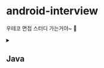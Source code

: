 # android-interview
우테코 면접 스터디 가는거야~ 👊

 <details>
  <summary> <h2> Java </h2></summary>

## 접근 제어자, 클래스 및 키워드

- 접근 제어자의 차이점
- 인터페이스와 추상 클래스의 차이
- static과 non-static의 차이
- final 키워드에 대해 설명

---

## String 및 관련 메모리 관리

- String Pool이 무엇이고 사용하는 이유
- equals와 hashCode를 사용하는 이유
- String, StringBuffer, StringBuilder의 차이

---

## Java 파일 및 실행 과정

- Java 파일이 실행되는 과정
- Optional에 대한 설명과 사용 시 주의사항
- try-with-resources에 대해 설명

---

## 객체 비교와 복사

- 동등성과 동일성의 차이
- 깊은 복사(deep copy)와 얕은 복사(shallow copy)에 대해 설명

---

## 함수 및 표현식

- 익명함수와 람다 표현식에 대해 설명
- 함수형 인터페이스(Functional Interface)란
- 제네릭이란

---

## 클래스 및 객체 관리

- Reflection에 대한 설명과 장단점
- Enum의 장단점
- Wrapper Class, Boxing, Unboxing 차이

---

## 메서드 및 키워드

- 오버로딩과 오버라이딩의 차이
- synchronized 키워드에 대해 설명

---

## 직렬화 및 역직렬화

- 직렬화와 역직렬화에 대해 설명

---

## 컬렉션 프레임워크 및 자료구조

- Iterator & Collection & Stream
- Stack 대신 Deque를 사용하는 이유
- ArrayList와 LinkedList의 차이
- Set과 List의 차이
- 컬렉션 프레임워크란 (Kotlin Collection과 비교)
- for문 vs Stream vs Sequence
- Java Stream API란 (Kotlin Sequence와 차이)

---

## JVM & 가비지 컬렉션

- JVM 메모리 영역에 대해 설명
- 가비지 컬렉션이란
- 가비지 컬렉션는 언제 일어나는가?

  
</details> 

